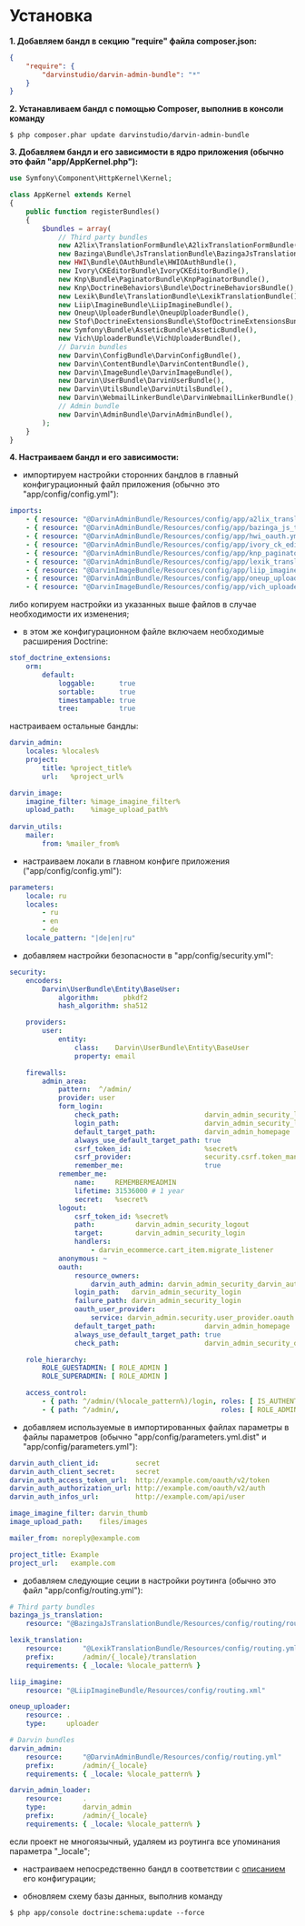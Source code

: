 Установка
=========

**1. Добавляем бандл в секцию "require" файла composer.json:**

```json
{
    "require": {
        "darvinstudio/darvin-admin-bundle": "*"
    }
}
```

**2. Устанавливаем бандл с помощью Composer, выполнив в консоли команду**

```shell
$ php composer.phar update darvinstudio/darvin-admin-bundle
```

**3. Добавляем бандл и его зависимости в ядро приложения (обычно это файл "app/AppKernel.php"):**

```php
use Symfony\Component\HttpKernel\Kernel;

class AppKernel extends Kernel
{
    public function registerBundles()
    {
        $bundles = array(
            // Third party bundles
            new A2lix\TranslationFormBundle\A2lixTranslationFormBundle(),
            new Bazinga\Bundle\JsTranslationBundle\BazingaJsTranslationBundle(),
            new HWI\Bundle\OAuthBundle\HWIOAuthBundle(),
            new Ivory\CKEditorBundle\IvoryCKEditorBundle(),
            new Knp\Bundle\PaginatorBundle\KnpPaginatorBundle(),
            new Knp\DoctrineBehaviors\Bundle\DoctrineBehaviorsBundle(),
            new Lexik\Bundle\TranslationBundle\LexikTranslationBundle(),
            new Liip\ImagineBundle\LiipImagineBundle(),
            new Oneup\UploaderBundle\OneupUploaderBundle(),
            new Stof\DoctrineExtensionsBundle\StofDoctrineExtensionsBundle(),
            new Symfony\Bundle\AsseticBundle\AsseticBundle(),
            new Vich\UploaderBundle\VichUploaderBundle(),
            // Darvin bundles
            new Darvin\ConfigBundle\DarvinConfigBundle(),
            new Darvin\ContentBundle\DarvinContentBundle(),
            new Darvin\ImageBundle\DarvinImageBundle(),
            new Darvin\UserBundle\DarvinUserBundle(),
            new Darvin\UtilsBundle\DarvinUtilsBundle(),
            new Darvin\WebmailLinkerBundle\DarvinWebmailLinkerBundle(),
            // Admin bundle
            new Darvin\AdminBundle\DarvinAdminBundle(),
        );
    }
}
```

**4. Настраиваем бандл и его зависимости:**

- импортируем настройки сторонних бандлов в главный конфигурационный файл приложения (обычно это "app/config/config.yml"):

```yaml
imports:
    - { resource: "@DarvinAdminBundle/Resources/config/app/a2lix_translation_form.yml" }
    - { resource: "@DarvinAdminBundle/Resources/config/app/bazinga_js_translation.yml" }
    - { resource: "@DarvinAdminBundle/Resources/config/app/hwi_oauth.yml" }
    - { resource: "@DarvinAdminBundle/Resources/config/app/ivory_ck_editor.yml" }
    - { resource: "@DarvinAdminBundle/Resources/config/app/knp_paginator.yml" }
    - { resource: "@DarvinAdminBundle/Resources/config/app/lexik_translation.yml" }
    - { resource: "@DarvinImageBundle/Resources/config/app/liip_imagine.yml" }
    - { resource: "@DarvinAdminBundle/Resources/config/app/oneup_uploader.yml" }
    - { resource: "@DarvinImageBundle/Resources/config/app/vich_uploader.yml" }
```

либо копируем настройки из указанных выше файлов в случае необходимости их изменения;

- в этом же конфигурационном файле включаем необходимые расширения Doctrine:

```yaml
stof_doctrine_extensions:
    orm:
        default:
            loggable:      true
            sortable:      true
            timestampable: true
            tree:          true
```

настраиваем остальные бандлы:

```yaml
darvin_admin:
    locales: %locales%
    project:
        title: %project_title%
        url:   %project_url%

darvin_image:
    imagine_filter: %image_imagine_filter%
    upload_path:    %image_upload_path%
    
darvin_utils:
    mailer:
        from: %mailer_from%
```

- настраиваем локали в главном конфиге приложения ("app/config/config.yml"):

```yaml
parameters:
    locale: ru
    locales:
        - ru
        - en
        - de
    locale_pattern: "|de|en|ru"
```

- добавляем настройки безопасности в "app/config/security.yml":

```yaml
security:
    encoders:
        Darvin\UserBundle\Entity\BaseUser:
            algorithm:      pbkdf2
            hash_algorithm: sha512

    providers:
        user:
            entity:
                class:    Darvin\UserBundle\Entity\BaseUser
                property: email

    firewalls:
        admin_area:
            pattern:  ^/admin/
            provider: user
            form_login:
                check_path:                     darvin_admin_security_login_check
                login_path:                     darvin_admin_security_login
                default_target_path:            darvin_admin_homepage
                always_use_default_target_path: true
                csrf_token_id:                  %secret%
                csrf_provider:                  security.csrf.token_manager
                remember_me:                    true
            remember_me:
                name:     REMEMBERMEADMIN
                lifetime: 31536000 # 1 year
                secret:   %secret%
            logout:
                csrf_token_id: %secret%
                path:          darvin_admin_security_logout
                target:        darvin_admin_security_login
                handlers:
                    - darvin_ecommerce.cart_item.migrate_listener
            anonymous: ~
            oauth:
                resource_owners:
                    darvin_auth_admin: darvin_admin_security_darvin_auth_login_check
                login_path:   darvin_admin_security_login
                failure_path: darvin_admin_security_login
                oauth_user_provider:
                    service: darvin_admin.security.user_provider.oauth
                default_target_path:            darvin_admin_homepage
                always_use_default_target_path: true
                check_path:                     darvin_admin_security_darvin_auth_login_check

    role_hierarchy:
        ROLE_GUESTADMIN: [ ROLE_ADMIN ]
        ROLE_SUPERADMIN: [ ROLE_ADMIN ]

    access_control:
        - { path: ^/admin/(%locale_pattern%)/login, roles: [ IS_AUTHENTICATED_ANONYMOUSLY ] }
        - { path: ^/admin/,                         roles: [ ROLE_ADMIN ] }
```

- добавляем используемые в импортированных файлах параметры в файлы параметров (обычно "app/config/parameters.yml.dist"
 и "app/config/parameters.yml"):
 
```yaml
darvin_auth_client_id:         secret
darvin_auth_client_secret:     secret
darvin_auth_access_token_url:  http://example.com/oauth/v2/token
darvin_auth_authorization_url: http://example.com/oauth/v2/auth
darvin_auth_infos_url:         http://example.com/api/user

image_imagine_filter: darvin_thumb
image_upload_path:    files/images

mailer_from: noreply@example.com

project_title: Example
project_url:   example.com
```

- добавляем следующие сеции в настройки роутинга (обычно это файл "app/config/routing.yml"):

```yaml
# Third party bundles
bazinga_js_translation:
    resource: "@BazingaJsTranslationBundle/Resources/config/routing/routing.yml"

lexik_translation:
    resource:     "@LexikTranslationBundle/Resources/config/routing.yml"
    prefix:       /admin/{_locale}/translation
    requirements: { _locale: %locale_pattern% }

liip_imagine:
    resource: "@LiipImagineBundle/Resources/config/routing.xml"

oneup_uploader:
    resource: .
    type:     uploader

# Darvin bundles
darvin_admin:
    resource:     "@DarvinAdminBundle/Resources/config/routing.yml"
    prefix:       /admin/{_locale}
    requirements: { _locale: %locale_pattern% }

darvin_admin_loader:
    resource:     .
    type:         darvin_admin
    prefix:       /admin/{_locale}
    requirements: { _locale: %locale_pattern% }
```

если проект не многоязычный, удаляем из роутинга все упоминания параметра "_locale";

- настраиваем непосредственно бандл в соответствии с [описанием](reference/configuration.md) его конфигурации;

- обновляем схему базы данных, выполнив команду

```shell
$ php app/console doctrine:schema:update --force
```
